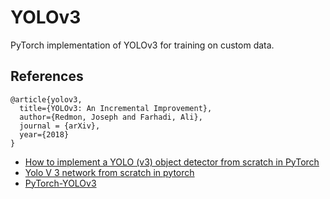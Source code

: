 # YOLOv3

PyTorch implementation of YOLOv3 for training on custom data.

## References

```
@article{yolov3,
  title={YOLOv3: An Incremental Improvement},
  author={Redmon, Joseph and Farhadi, Ali},
  journal = {arXiv},
  year={2018}
}
```

* [How to implement a YOLO (v3) object detector from scratch in PyTorch](https://blog.paperspace.com/how-to-implement-a-yolo-object-detector-in-pytorch/)
* [Yolo V 3 network from scratch in pytorch](https://www.youtube.com/watch?v=lTBFIwSGxrY)
* [PyTorch-YOLOv3](https://github.com/eriklindernoren/PyTorch-YOLOv3)
